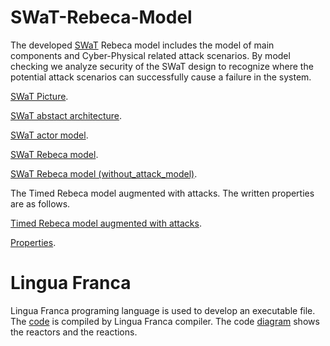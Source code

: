 # SWaT-Rebeca-Model
The developed  <a href="https://itrust.sutd.edu.sg/testbeds/secure-water-treatment-swat/">SWaT</a> Rebeca model includes the model of main components and Cyber-Physical related attack scenarios. By model checking we analyze security of the SWaT design to recognize where the potential attack scenarios can successfully cause a failure in the system.

<body>
    <p> <a href="https://github.com/fereidoun-moradi/SWaT-Rebeca-Model/blob/master/SWaT_Picture.pdf">SWaT Picture</a>.</p>
    <p><a href="https://github.com/fereidoun-moradi/SWaT-Rebeca-Model/blob/master/SWaT_Abstact_Architecture.pdf"> SWaT abstact architecture</a>.</p>
    <p><a href="https://github.com/fereidoun-moradi/SWaT-Rebeca-Model/blob/master/SWaT_Actor_Model.pdf">SWaT actor model</a>.</p>
    <p><a href="https://github.com/fereidoun-moradi/SWaT-Rebeca-Model/blob/master/SWaT_Time_V1.rebeca">SWaT Rebeca model</a>.</p>
    <p><a href="https://github.com/fereidoun-moradi/SWaT-Rebeca-Model/blob/master/SWaT_Rebeca_Model(without_attacks).rebeca">SWaT Rebeca model (without_attack_model)</a>.</p>
    
  </body>


The Timed Rebeca model augmented with attacks. The written properties are as follows.

<a href="https://github.com/fereidoun-moradi/SWaT-Rebeca-Model/blob/master/SWaT_V2023_attackmodel.rebeca">Timed Rebeca model augmented with attacks</a>.</p>

<a href="https://github.com/fereidoun-moradi/SWaT-Rebeca-Model/blob/master/SWaT_V2023_attackmodel.property">Properties</a>.</p>


# Lingua Franca
Lingua Franca programing language is used to develop an executable file. The <a href="https://github.com/fereidoun-moradi/SWaT-Rebeca-Model/blob/master/SWaT.lf">code</a> is compiled by Lingua Franca compiler.
The code <a href="https://github.com/fereidoun-moradi/SWaT-Rebeca-Model/blob/master/SWaT_LF_Diagram.png">diagram</a> shows the reactors and the reactions.
